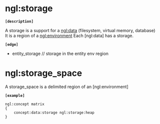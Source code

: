 # ngl:storage

__`[description]`__

A storage is a support for a [ngl:data](data.md) (filesystem, virtual memory, database)
It is a region of a [ngl:environment](environment.md)
Each [ngl:data] has a storage.

__`[edge]`__
- entity_storage // storage in the entity env region

# ngl:storage_space

A storage_space is a delimited region of an [ngl:environment]

__`[example]`__
```
ngl:concept matrix
{
    concept:data:storage ngl:storage:heap
}
```
